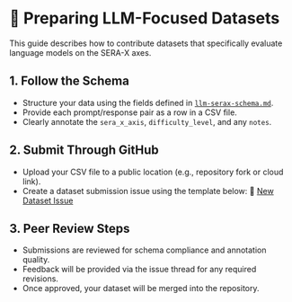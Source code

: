 # 📑 Preparing LLM-Focused Datasets

This guide describes how to contribute datasets that specifically evaluate language models on the SERA-X axes.

## 1. Follow the Schema
- Structure your data using the fields defined in [`llm-serax-schema.md`](llm-serax-schema.md).
- Provide each prompt/response pair as a row in a CSV file.
- Clearly annotate the `sera_x_axis`, `difficulty_level`, and any `notes`.

## 2. Submit Through GitHub
- Upload your CSV file to a public location (e.g., repository fork or cloud link).
- Create a dataset submission issue using the template below:
  📎 [New Dataset Issue](https://github.com/maxaeon/SERA-X/issues/new?assignees=&labels=new-dataset&template=dataset-submission.yml&title=New+Dataset+Submission)

## 3. Peer Review Steps
- Submissions are reviewed for schema compliance and annotation quality.
- Feedback will be provided via the issue thread for any required revisions.
- Once approved, your dataset will be merged into the repository.
